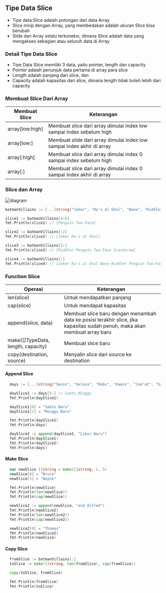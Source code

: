 ## Tipe Data Slice
- Tipe data Slice adalah potongan dari data Array
- Slice mirip dengan Array, yang membedakan adalah ukuran Slice bisa berubah
- Slide dan Array selalu terkoneksi, dimana Slice adalah data yang mengakses sebagian atau seluruh data di Array

### Detail Tipe Data Slice
- Tipe Data Slice memiliki 3 data, yaitu pointer, length dan capacity
- Pointer adalah penunjuk data pertama di array para slice
- Length adalah panjang dari slice, dan
- Capacity adalah kapasitas dari slice, dimana length tidak boleh lebih dari capacity


### Membuat Slice Dari Array
| Membuat Slice   	| Keterangan                                                             	|
|-----------------	|------------------------------------------------------------------------	|
| array[low:high] 	| Membuat slice dari array dimulai index low sampai index sebelum high   	|
| array[low:]     	| Membuat slide dari array dimulai index low sampai index akhir di array 	|
| array[:high]    	| Membuat slice dari array dimulai index 0 sampai index sebelum high     	|
| array[:]        	| Membuat slice dari array dimulai index 0 sampai index akhir di array   	|

### Slice dan Array
![diagram](https://www.plantuml.com/plantuml/dpng/XP71IiD048Rl-nH3xm6JnhGDA2s81q45FOg7JPoagzlTC9a8HNntTzQjY1Pw_Fxz-9dPMO-iYQUTLRvvnPP14-azV2Y0CxY0sOrsaoOp2vmBNsD3Xw2Gu5OJij1SQ3EGiK9bVCFedSUYoKMeli56M0Xi-cdaQHHU2Z_YmBXha2HPINB_nZvn7gUwy-y_HfvBSeLZIZxLOPNHcXRpk0l0u8rZfE2MaIswdhS1vn5RFUZMy3u4oxyLnR-AwaH59HNECmBx0NoNHb7nSv_AUl6iqBs064Uy8dbLlVhjfNKoClsMiyjqgHeUi4D2rw9AqsOMk-F2EhI5Mty1)

```go
batmanVillains := [...]string{"Joker", "Ra's al Ghul", "Bane", "Riddler", "Penguin", "Two-Face", "Scarecrow"}

slice1 := batmanVillains[4:6]
fmt.Println(slice1) // [Penguin Two-Face]

slice2 := batmanVillains[:2]
fmt.Println(slice2) // [Joker Ra's al Ghul]

slice3 := batmanVillains[3:]
fmt.Println(slice3) // [Riddler Penguin Two-Face Scarecrow]

slice4 := batmanVillains[:]
fmt.Println(slice4) // [Joker Ra's al Ghul Bane Riddler Penguin Two-Face Scarecrow]
```

### Function Slice
| Operasi                            	| Keterangan                                                                                                                 	|
|------------------------------------	|----------------------------------------------------------------------------------------------------------------------------	|
| len(slice)                         	| Untuk mendapatkan panjang                                                                                                  	|
| cap(slice)                         	| Untuk mendapat kapasitas                                                                                                   	|
| append(slice, data)                	| Membuat slice baru dengan menambah data ke posisi terakhir slice, jika kapasitas sudah penuh, maka akan membuat array baru 	|
| make([]TypeData, length, capacity) 	| Membuat slice baru                                                                                                         	|
| copy(destination, source)          	| Menyalin slice dari source ke destination                                                                                  	|

#### Append Slice
```go
  days := [...]string{"Senin", "Selasa", "Rabu", "Kamis", "Jum'at", "Sabtu", "Minggu"}

  daySlice1 := days[5:] // Sabtu,Minggu
  fmt.Println(daySlice1)

  daySlice1[0] = "Sabtu Baru"
  daySlice1[1] = "Minggu Baru"

  fmt.Println(daySlice1)
  fmt.Println(days)

  daySlice2 := append(daySlice1, "Libur Baru")
  fmt.Println(daySlice1)
  fmt.Println(daySlice2)
  fmt.Println(days)

```

#### Make Slice
```go
  var newSlice []string = make([]string, 2, 5)
  newSlice[0] = "Bruce"
  newSlice[1] = "Wayne"

  fmt.Println(newSlice)
  fmt.Println(len(newSlice))
  fmt.Println(cap(newSlice))

  newSlice2 := append(newSlice, "and Alfred")
  fmt.Println(newSlice2)
  fmt.Println(len(newSlice2))
  fmt.Println(cap(newSlice2))

  newSlice2[0] = "Thomas"
  fmt.Println(newSlice2)
  fmt.Println(newSlice)
```

#### Copy Slice
```go
  fromSlice := batmanVillains[:]
  toSlice := make([]string, len(fromSlice), cap(fromSlice))

  copy(toSlice, fromSlice)

  fmt.Println(fromSlice)
  fmt.Println(toSlice)
```
